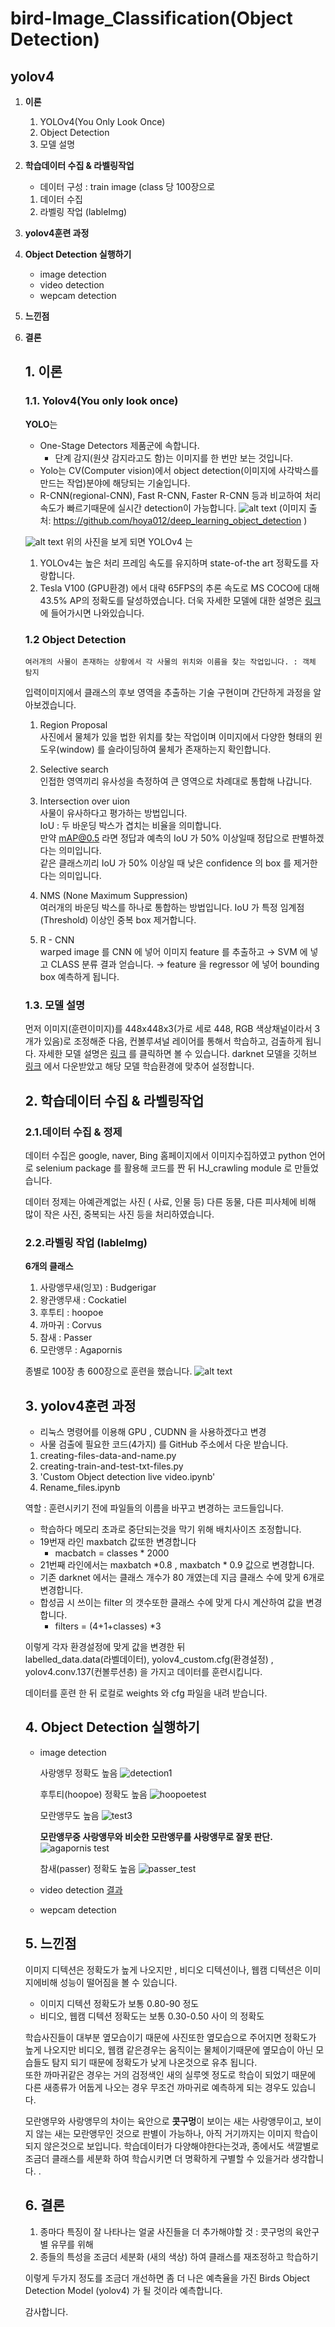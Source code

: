 # bird-Image_Classification(Object Detection) 

## yolov4 

1. **이론**
   1. YOLOv4(You Only Look Once)
   2. Object Detection 
   3. 모델 설명
  
2. **학습데이터 수집 & 라벨링작업** 
    - 데이터 구성 : train image (class 당 100장으로 
    1. 데이터 수집 
    2. 라벨링 작업 (lableImg) 
    
3. **yolov4훈련 과정**

4. **Object Detection 실행하기** 

   - image detection
   - video detection
   - wepcam detection 
   
5.  **느낀점**

6.  **결론** 

    ## 1. 이론

    ### 1.1. Yolov4(You only look once)

    **YOLO**는
    -  One-Stage Detectors 제품군에 속합니다.
       - 단계 감지(원샷 감지라고도 함)는 이미지를 한 번만 보는 것입니다.
    - Yolo는 CV(Computer vision)에서 object detection(이미지에 사각박스를 만드는 작업)분야에 해당되는 기술입니다.
    - R-CNN(regional-CNN), Fast R-CNN, Faster R-CNN 등과 비교하여 처리속도가 빠르기때문에 실시간 detection이 가능합니다.
    ![alt text](https://github.com/hoya012/deep_learning_object_detection/raw/master/assets/deep_learning_object_detection_history.PNG)
    (이미지 출처:  https://github.com/hoya012/deep_learning_object_detection )

    ![alt text](https://wikidocs.net/images/page/162467/0_Yolo_v4_Table.png)
    위의 사진을 보게 되면 YOLOv4 는
    1.  YOLOv4는 높은 처리 프레임 속도를 유지하며 state-of-the art 정확도를 자랑합니다.
    2.  Tesla V100 (GPU환경) 에서 대략 65FPS의 추론 속도로 MS COCO에 대해 43.5% AP의 정확도를 달성하였습니다. 
    더욱 자세한 모델에 대한 설명은 [링크](https://wikidocs.net/163565)에 들어가시면 나와있습니다. 

    ### 1.2 Object Detection 
        여러개의 사물이 존재하는 상황에서 각 사물의 위치와 이름을 찾는 작업입니다. : 객체 탐지 

      입력이미지에서 클래스의 후보 영역을 추출하는 기술 구현이며 간단하게 과정을 알아보겠습니다. 
        
      1.  Region Proposal   
          사진에서 물체가 있을 법한 위치를 찾는 작업이며 이미지에서 다양한 형태의 윈도우(window) 를 슬라이딩하여 물체가 존재하는지 확인합니다.
            
      2.  Selective search   
          인접한 영역끼리 유사성을 측정하여 큰 영역으로 차례대로 통합해 나갑니다. 
            
      3. Intersection over uion   
          사물이 유사하다고 평가하는 방법입니다.   
          IoU : 두 바운딩 박스가 겹치는 비율을 의미합니다.   
          만약 mAP@0.5 라면 정답과 예측의 IoU 가 50% 이상일때 정답으로 판별하겠다는 의미입니다.   
          같은 클래스끼리 IoU 가 50% 이상일 때 낮은 confidence 의 box 를 제거한다는 의미입니다.   
          
      4.  NMS (None Maximum Suppression)   
          여러개의 바운딩 박스를 하나로 통합하는 방법입니다. 
          IoU 가 특정 임계점 (Threshold) 이상인 중복 box 제거합니다. 

      5.  R - CNN    
          warped image 를 CNN 에 넣어 이미지 feature 를 추출하고 → SVM 에 넣고 CLASS 분류 결과 얻습니다. → feature 을 regressor 에 넣어 bounding box 예측하게 됩니다.

     ### 1.3. 모델 설명

    먼저 이미지(훈련이미지)를 448x448x3(가로 세로 448, RGB 색상채널이라서 3개가 있음)로 조정해준 다음, 컨볼루셔널 레이어를 통해서 학습하고, 검출하게 됩니다.
    자세한 모델 설명은 [링크](https://curt-park.github.io/2017-03-26/yolo/) 를 클릭하면 볼 수 있습니다. 
    darknet 모델을 깃허브 [링크](https://github.com/AlexeyAB/darknet.git) 에서 다운받았고 해당 모델 학습환경에 맞추어 설정합니다.  
    
    ## 2. 학습데이터 수집 & 라벨링작업
    
      ### 2.1.데이터 수집 & 정제 

      데이터 수집은 google, naver, Bing 홈페이지에서 이미지수집하였고 python 언어로 selenium package 를 활용해 코드를 짠 뒤 HJ_crawling module 로 만들었습니다. 

      데이터 정제는 아예관계없는 사진 ( 사료, 인물 등) 다른 동물, 다른 피사체에 비해 많이 작은 사진, 중복되는 사진 등을 처리하였습니다. 


      ### 2.2.라벨링 작업 (lableImg) 

     **6개의 클래스** 
      1. 사랑앵무새(잉꼬) : Budgerigar
      2. 왕관앵무새 : Cockatiel
      3. 후투티 : hoopoe
      4. 까마귀 : Corvus
      5. 참새 : Passer
      6. 모란앵무 : Agapornis
      
      종별로 100장 총 600장으로 훈련을 했습니다. 
      ![alt text](https://s3.us-west-2.amazonaws.com/secure.notion-static.com/1b6a426a-afc1-438c-838e-4defb02574aa/Untitled.png?X-Amz-Algorithm=AWS4-HMAC-SHA256&X-Amz-Content-Sha256=UNSIGNED-PAYLOAD&X-Amz-Credential=AKIAT73L2G45EIPT3X45%2F20221009%2Fus-west-2%2Fs3%2Faws4_request&X-Amz-Date=20221009T123947Z&X-Amz-Expires=86400&X-Amz-Signature=cf7da78d44bd768a70c5866c05d8585c48cbcbaad429c70b725efd7671eb9fbd&X-Amz-SignedHeaders=host&response-content-disposition=filename%20%3D%22Untitled.png%22&x-id=GetObject)
          
    ## 3. yolov4훈련 과정
    
      - 리눅스 명령어를 이용해 GPU , CUDNN 을 사용하겠다고 변경
      - 사물 검출에 필요한 코드(4가지) 를 GitHub 주소에서 다운 받습니다.   
       1. creating-files-data-and-name.py   
       2. creating-train-and-test-txt-files.py   
       3. 'Custom Object detection live video.ipynb'   
       4. Rename_files.ipynb      
       
     역할 : 훈련시키기 전에 파일들의 이름을 바꾸고 변경하는 코드들입니다. 

     - 학습하다 메모리 초과로 중단되는것을 막기 위해 배치사이즈 조정합니다. 
     - 19번재 라인 maxbatch 값또한 변경합니다
        - macbatch = classes * 2000 
     - 21번째 라인에서는 maxbatch *0.8 , maxbatch * 0.9 값으로 변경합니다. 
     - 기존 darknet 에서는 클래스 개수가 80 개였는데 지금 클래스 수에 맞게 6개로 변경합니다. 
     - 합성곱 시 쓰이는 filter 의 갯수또한 클래스 수에 맞게 다시 계산하여 값을 변경합니다. 
        - filters = (4+1+classes) *3 

      이렇게 각자 환경설정에 맞게 값을 변경한 뒤   
      labelled_data.data(라벨데이터), yolov4_custom.cfg(환경설정) , yolov4.conv.137(컨볼루션층) 을 가지고 데이터를 훈련시킵니다. 
      
      데이터를 훈련 한 뒤 로컬로 weights 와 cfg 파일을 내려 받습니다. 

    ## 4. Object Detection 실행하기 
      
      - image detection 
        
        사랑앵무 정확도 높음 
        ![detection1](https://user-images.githubusercontent.com/95748637/194758402-4d18f286-6af9-440e-a921-bb46404f247e.png)
        
        후투티(hoopoe) 정확도 높음 
        ![hoopoetest](https://user-images.githubusercontent.com/95748637/194759985-46ffc729-9d72-4dd8-9eae-779e9b1c1bfc.png)
        
        모란앵무도 높음 
        ![test3](https://user-images.githubusercontent.com/95748637/194759993-79b21219-12fb-4292-93e5-5a98eb6540bf.png)
        
        
        **모란앵무중 사랑앵무와 비슷한 모란앵무를 사랑앵무로 잘못 판단.**
        ![agapornis test](https://user-images.githubusercontent.com/95748637/194760035-1bddf66e-fba5-4d07-b516-ec1b8287cf5a.png)
        
        
        참새(passer) 정확도 높음 
        ![passer_test](https://user-images.githubusercontent.com/95748637/194760600-b37c888d-daa2-47e3-886e-3b4940562550.png)
        
       
      - video detection 
        [결과](https://github.com/nhyunjeong/bird-classification-/issues/2#issue-1407356167)
        
      - wepcam detection 
      
        
    ## 5. 느낀점    
    
    이미지 디텍션은 정확도가 높게 나오지만 , 비디오 디텍션이나, 웹캠 디텍션은 이미지에비해 성능이 떨어짐을 볼 수 있습니다.   
    - 이미지 디텍션 정확도가 보통 0.80-90 정도   
    - 비디오, 웹캠 디텍션 정확도는 보통 0.30-0.50 사이 의 정확도   
    
    학습사진들이 대부분 옆모습이기 때문에 사진또한 옆모습으로 주어지면 정확도가 높게 나오지만 비디오, 웹캠 같은경우는 움직이는 물체이기때문에 옆모습이 아닌 모습들도 탐지 되기 때문에 정확도가 낮게 나온것으로 유추 됩니다.   
    또한 까마귀같은 경우는 거의 검정색인 새의 실루엣 정도로 학습이 되었기 때문에 다른 새종류가 어둡게 나오는 경우 무조건 까마귀로 예측하게 되는 경우도 있습니다. 
     
    모란앵무와 사랑앵무의 차이는 육안으로 **콧구멍**이 보이는 새는 사랑앵무이고,  보이지 않는 새는 모란앵무인 것으로 판별이 가능하나, 아직 거기까지는 이미지 학습이 되지 않은것으로 보입니다. 
    학습데이터가 다양해야한다는것과, 종에서도 색깔별로 조금더 클래스를 세분화 하여 학습시키면 더 명확하게 구별할 수 있을거라 생각합니다. . 
    
    ## 6. 결론 
    
    1. 종마다 특징이 잘 나타나는 얼굴 사진들을 더 추가해야할 것 : 콧구멍의 육안구별 유무를 위해 
    2. 종들의 특성을 조금더 세분화 (새의 색상) 하여 클래스를 재조정하고 학습하기 
    
    이렇게 두가지 정도를 조금더 개선하면 좀 더 나은 예측율을 가진 Birds Object Detection Model (yolov4) 가 될 것이라 예측합니다. 
    
    감사합니다. 

    
      
      
      
      
      
      
